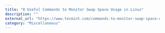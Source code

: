 ```yaml
---
title: "8 Useful Commands to Monitor Swap Space Usage in Linux"
description: ""
external_url: "https://www.tecmint.com/commands-to-monitor-swap-space-usage-in-linux/"
category: "Miscellaneous"
---
```

